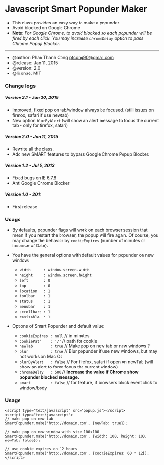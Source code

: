 # Javascript Smart Popunder Maker
* This class provides an easy way to make a popunder
* Avoid blocked on Google Chrome
* **Note**: _For Google Chrome, to avoid blocked so each popunder will be  fired by each click. You may increase `chromeDelay` option to pass Chrome Popup Blocker._

-----
* @author: Phan Thanh Cong <ptcong90@gmail.com>
* @release: Jan 11, 2015
* @version: 2.0
* @license: MIT

### Change logs
##### Version 2.1 - Jan 20, 2015
* Improved, fixed pop on tab/window always be focused. (still issues on firefox, safari if use newtab)
* New option `blurByAlert` (will show an alert message to focus the current tab - only for firefox, safari)

##### Version 2.0 - Jan 11, 2015
* Rewrite all the class.
* Add new SMART features to bypass Google Chrome Popup Blocker.

##### Version 1.2 - Jul 5, 2013
* Fixed bugs on IE 6,7,8
* Anti Google Chrome Blocker

##### Version 1.0 - 2011
* First release

### Usage
* By defaults, popunder flags will work on each browser session that mean if you restart the browser, the popup will fire again. Of course, you may change the behavior by `cookieExpires` (number of minutes or instance of Date).
* You have the general options with default values for popunder on new window:
    * `width      : window.screen.width`
    * `height     : window.screen.height`
    * `left       : 0`
    * `top        : 0`
    * `location   : 1`
    * `toolbar    : 1`
    * `status     : 1`
    * `menubar    : 1`
    * `scrollbars : 1`
    * `resizable  : 1`

* Options of Smart Popunder and default value:
    * `cookieExpires : null`     // in minutes
    * `cookiePath    : '/'`      // path for cookie
    * `newTab        : true`     // Make pop on new tab or new windows ?
    * `blur          : true`     // Blur popunder if use new windows, but may not works on Mac Os
    * `blurByAlert   : false`    // For firefox, safari if open on newTab (will show an alert to force focus the current window)
    * `chromeDelay   : 500`       // **Increase the value if Chrome show popunder blocked message.**
    * `smart         : false`    // for feature, if browsers block event click to window/body

### Usage

    <script type="text/javascript" src="popup.js"></script>
    <script type="text/javascript">
    // make pop on new tab
    SmartPopunder.make('http://domain.com', {newTab: true});

    // make pop on new window with size 100x100
    SmartPopunder.make('http://domain.com', {width: 100, height: 100, newTab: false});

    // use cookie expires on 12 hours
    SmartPopunder.make('http://domain.com', {cookieExpires: 60 * 12});
    </script>

